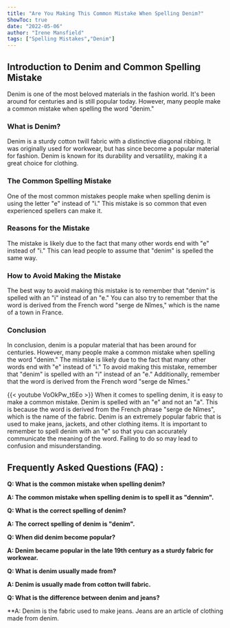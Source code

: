 ```yaml
---
title: "Are You Making This Common Mistake When Spelling Denim?"
ShowToc: true 
date: "2022-05-06"
author: "Irene Mansfield" 
tags: ["Spelling Mistakes","Denim"]
---
```

## Introduction to Denim and Common Spelling Mistake

Denim is one of the most beloved materials in the fashion world. It's been around for centuries and is still popular today. However, many people make a common mistake when spelling the word "denim."

### What is Denim?

Denim is a sturdy cotton twill fabric with a distinctive diagonal ribbing. It was originally used for workwear, but has since become a popular material for fashion. Denim is known for its durability and versatility, making it a great choice for clothing.

### The Common Spelling Mistake

One of the most common mistakes people make when spelling denim is using the letter "e" instead of "i." This mistake is so common that even experienced spellers can make it.

### Reasons for the Mistake

The mistake is likely due to the fact that many other words end with "e" instead of "i." This can lead people to assume that "denim" is spelled the same way.

### How to Avoid Making the Mistake

The best way to avoid making this mistake is to remember that "denim" is spelled with an "i" instead of an "e." You can also try to remember that the word is derived from the French word "serge de Nîmes," which is the name of a town in France.

### Conclusion

In conclusion, denim is a popular material that has been around for centuries. However, many people make a common mistake when spelling the word "denim." The mistake is likely due to the fact that many other words end with "e" instead of "i." To avoid making this mistake, remember that "denim" is spelled with an "i" instead of an "e." Additionally, remember that the word is derived from the French word "serge de Nîmes."

{{< youtube VoOkPw_t6Eo >}} 
When it comes to spelling denim, it is easy to make a common mistake. Denim is spelled with an "e" and not an "a". This is because the word is derived from the French phrase "serge de Nîmes", which is the name of the fabric. Denim is an extremely popular fabric that is used to make jeans, jackets, and other clothing items. It is important to remember to spell denim with an "e" so that you can accurately communicate the meaning of the word. Failing to do so may lead to confusion and misunderstanding.

## Frequently Asked Questions (FAQ) :
**Q: What is the common mistake when spelling denim?**

**A: The common mistake when spelling denim is to spell it as "dennim".**

**Q: What is the correct spelling of denim?**

**A: The correct spelling of denim is "denim".**

**Q: When did denim become popular?**

**A: Denim became popular in the late 19th century as a sturdy fabric for workwear.**

**Q: What is denim usually made from?**

**A: Denim is usually made from cotton twill fabric.**

**Q: What is the difference between denim and jeans?**

**A: Denim is the fabric used to make jeans. Jeans are an article of clothing made from denim.





